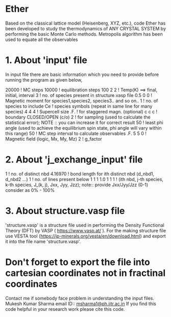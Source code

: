 # Ether
Based on the classical lattice model (Heisenberg, XYZ, etc.), code Ether has been developed to study the thermodynamics of ANY CRYSTAL SYSTEM by performing the basic Monte Carlo methods. Metropolis algorithm has been used to equate all the observables

# 1. About 'input' file

In input file there are basic information which you need to provide before running the program as given below,

20000		  ! MC steps
10000		  ! equilibration steps
100 2 2		! Temp(K) ==> final, initial, interval
3		      ! no. of species present in structure.vasp file 
0.5 0 0   ! Magnetic moment for species1,species2, species3.. and so on..
1		      ! no. of species to include
Ce		    ! species symbols (repeat in same line for many species)
4 4 4		  ! Supercell size
.F.		    ! for staggered  magn. (optional)
c c c		  ! boundary CLOSED/OPEN (c/o)
2		      ! for sampling (used to calculate the statistical error); NOTE :: you can increase it for correct result
50		    ! least phi angle (used to achieve the equilibrium spin state, phi angle will vary within this range) 
50		    ! MC step interval to calculate observables
.F. 5 5 0	! Magnetic field (logic, Mx, My, Mz)
2		      ! g_factor 

# 2. About 'j_exchange_input' file

1			          ! no. of distinct nbd
4.16970         ! bond length for ith distinct nbd (d_nbd1, d_nbd2 ...)
1			          ! no. of lines present below
1 1 1 1.0 1 1 1	! (ith nbd, j-th species, k-th species, J_(k, j), Jxx, Jyy, Jzz); note:: provide Jxx/Jyy/Jzz (0-1) consider as 0% - 100%

# 3. About structure.vasp file
'structure.vasp' is a structure file used in performing the Density Functional Theory (DFT) by VASP ( https://www.vasp.at/ ). For the making structure file use VESTA tool (https://jp-minerals.org/vesta/en/download.html) and export it into the file name 'structure.vasp'.
  # Don't forget to export the file into cartesian coordinates not in fractinal coordinates
  
Contact me if somebody face problem in understanding the input files.
Mukesh Kumar Sharma
email ID:: msharma1@ph.iitr.ac.in
If you find this code helpful in your research work please cite this code.
